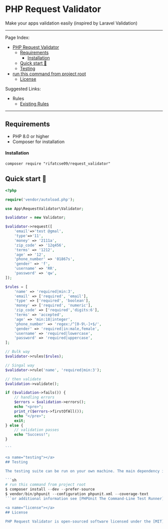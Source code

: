 # PHP Request Validator

Make your apps validation easily (inspired by Laravel Validation)

---

Page Index:
- [PHP Request Validator](#php-request-validator)
  - [Requirements](#requirements)
      - [Installation](#installation)
  - [Quick start :rocket:](#quick-start-rocket)
  - [Testing](#testing)
- [run this command from project root](#run-this-command-from-project-root)
  - [License](#license)

Suggested Links:
- Rules
    - [Existing Rules](/docs/rules.md)
----
## Requirements

* PHP 8.0 or higher
* Composer for installation


#### Installation

```
composer require "rifatcse09/request_validator"
```

<a name="quick-start"></a>
## Quick start :rocket:
````php
<?php

require('vendor/autoload.php');

use App\RequestValidator\Validator;

$validator = new Validator;

$validator->request([
    'email'=>'test @gmal',
    'type'=>'11', 
    'money' => '2111a', 
    'zip_code' => '12q456',
    'terms' => '1212', 
    'age' => '12',
    'phone_number' => '01867s',
    'gender' => 'f',
    'username' => 'RR',
    'password' => 'qw',
]);

$rules = [
    'name' => 'required|min:3',
    'email' => ['required', 'email'],
    'type' => ['required', 'boolean'],
    'money' => ['required', 'numeric'],
    'zip_code' => ['required','digits:6'],
    'terms' => 'accepted',
    'age' => 'min:18|integer',
    'phone_number' => 'regex:/^[0-9\-]+$/',
    'gender' => 'required|in:male,female',
    'username' => 'required|lowercase',
    'password' => 'required|uppercase',
];

// Bulk way 
$validator->rules($rules);

// Singal way
$validator->rule('name', 'required|min:3');

// then validate
$validation->validate();

if ($validation->fails()) {
    // handling errors
    $errors = $validation->errors();
    echo "<pre>";
    print_r($errors->firstOfAll());
    echo "</pre>";
    exit;
} else {
    // validation passes
    echo "Success!";
}

```

<a name="testing"></a>
## Testing

The testing suite can be run on your own machine. The main dependency is [PHPUnit](https://github.com/sebastianbergmann/phpunit) which can be installed using [Composer](http://getcomposer.org):

```sh
# run this command from project root
$ composer install --dev --prefer-source
$ vendor/bin/phpunit --configuration phpunit.xml --coverage-text
```or additional information see [PHPUnit The Command-Line Test Runner](http://phpunit.de/manual/current/en/textui.html).

<a name="license"></a>
## License

PHP Request Validator is open-sourced software licensed under the [MIT](LICENSE).